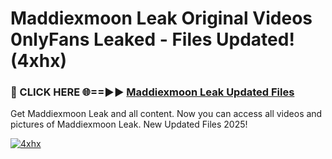 # Maddiexmoon Leak Original Videos 0nlyFans Leaked - Files Updated! (4xhx)

<h3>🔴 CLICK HERE 🌐==►► <a href="https://tinyurl.com/2m67pmp6" rel="nofollow">Maddiexmoon Leak Updated Files</a></h3>

Get Maddiexmoon Leak and all content. Now you can access all videos and pictures of Maddiexmoon Leak. New Updated Files 2025!

[![4xhx](https://i.imgur.com/H4QAA4z.gif)](https://tinyurl.com/2m67pmp6)